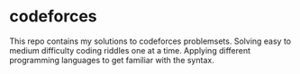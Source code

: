 # codeforces
This repo contains my solutions to codeforces problemsets. 
Solving easy to medium difficulty coding riddles one at a time. 
Applying different programming languages to get familiar with the syntax.

